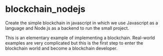 # blockchain_nodejs
Create the simple blockchain in javascript in which we use Javascript as a language and Node.js as a backend to run the small project.

This is an elementary example of implementing a blockchain.
Real-world examples are very complicated but this is the first step to enter the blockchain world and become a blockchain developer.
